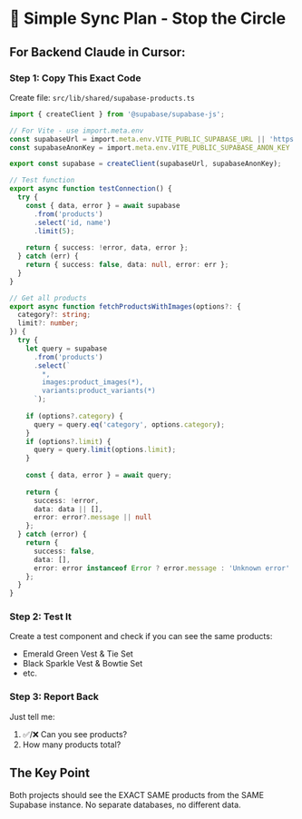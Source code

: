 # 🔄 Simple Sync Plan - Stop the Circle

## For Backend Claude in Cursor:

### Step 1: Copy This Exact Code
Create file: `src/lib/shared/supabase-products.ts`

```typescript
import { createClient } from '@supabase/supabase-js';

// For Vite - use import.meta.env
const supabaseUrl = import.meta.env.VITE_PUBLIC_SUPABASE_URL || 'https://gvcswimqaxvylgxbklbz.supabase.co';
const supabaseAnonKey = import.meta.env.VITE_PUBLIC_SUPABASE_ANON_KEY || 'eyJhbGciOiJIUzI1NiIsInR5cCI6IkpXVCJ9.eyJpc3MiOiJzdXBhYmFzZSIsInJlZiI6Imd2Y3N3aW1xYXh2eWxneGJrbGJ6Iiwicm9sZSI6ImFub24iLCJpYXQiOjE3NTM3NjA1MzAsImV4cCI6MjA2OTMzNjUzMH0.UZdiGcJXUV5VYetjWXV26inmbj2yXdiT03Z6t_5Lg24';

export const supabase = createClient(supabaseUrl, supabaseAnonKey);

// Test function
export async function testConnection() {
  try {
    const { data, error } = await supabase
      .from('products')
      .select('id, name')
      .limit(5);
    
    return { success: !error, data, error };
  } catch (err) {
    return { success: false, data: null, error: err };
  }
}

// Get all products
export async function fetchProductsWithImages(options?: {
  category?: string;
  limit?: number;
}) {
  try {
    let query = supabase
      .from('products')
      .select(`
        *,
        images:product_images(*),
        variants:product_variants(*)
      `);
    
    if (options?.category) {
      query = query.eq('category', options.category);
    }
    if (options?.limit) {
      query = query.limit(options.limit);
    }
    
    const { data, error } = await query;
    
    return {
      success: !error,
      data: data || [],
      error: error?.message || null
    };
  } catch (error) {
    return {
      success: false,
      data: [],
      error: error instanceof Error ? error.message : 'Unknown error'
    };
  }
}
```

### Step 2: Test It
Create a test component and check if you can see the same products:
- Emerald Green Vest & Tie Set
- Black Sparkle Vest & Bowtie Set
- etc.

### Step 3: Report Back
Just tell me:
1. ✅/❌ Can you see products?
2. How many products total?

## The Key Point
Both projects should see the EXACT SAME products from the SAME Supabase instance. No separate databases, no different data.